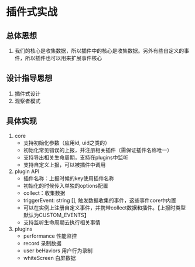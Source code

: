# 插件式实战
## 总体思想
1. 我们的核心是收集数据，所以插件中的核心是收集数据。另外有些自定义的事件，所以插件也可以用来扩展事件核心


## 设计指导思想
1. 插件式设计
2. 观察者模式

## 具体实现
1. core
   - 支持初始化参数（应用id, uid之类的）
   - 初始化常见错误的上报，并注册相关插件（需保证插件名称唯一）
   - 支持导出相关生命周期，支持在plugins中监听
   - 支持自定义上报，可以被插件中调用
2. plugin API
   - 插件名称：上报时候的key使用插件名称
   - 初始化的时候传入单独的options配置
   - collect：收集数据
   - triggerEvent: string [], 触发数据收集的事件，这些事件core中内置
   - 可以在实例上注册自定义事件，并携带collect数据和插件。【上报时类型默认为CUSTOM_EVENTS】
   - 支持监听生命周期去执行相关事情
3. plugins
   - performance 性能监控
   - record 录制数据
   - user beHaviors 用户行为录制
   - whiteScreen 白屏数据